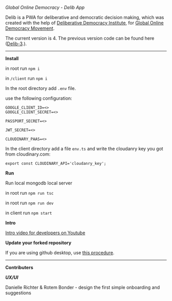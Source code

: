 *Global Online Democracy - Delib App*

Delib is a PWA for deliberative and democratic decision making, which was created with the help of [Deliberative Democracy Institute](http://delib.org), for [Global Online Democracy Movement](https://www.globalonlinedemocracy.org/).

The current version is 4. The previous version code can be found here ([Delib-3](https://github.com/talyaron/delib).).

----

**Install**

in root run ```npm i```

in ```/client``` run  ```npm i```

In the root directory add ```.env``` file.

use the following configuration:
```
GOOGLE_CLIENT_ID=<>
GOOGLE_CLIENT_SECRET=<>

PASSPORT_SECRET=<>

JWT_SECRET=<>

CLOUDINARY_PAAS=<>

```

In the client directory add a file ```env.ts``` and write the cloudanry key you got from cloudinary.com:
```
export const CLOUDINARY_API='cloudanry_key';
```

**Run**

Run local mongodb local server

in root run ```npm run tsc```

in root run ```npm run dev```

in client run ```npm start```

**Intro**

[Intro video for developers on Youtube](https://youtu.be/6PHgnHJ5smQ)

**Update your forked repository**

If you are using github desktop, use [this procedure](https://stackoverflow.com/questions/46110615/how-to-sync-your-forked-repo-with-original-repo-in-github-desktop#:~:text=2%20Answers&text=To%20sync%20the%20master%20of,the%20'fetch%20origin'%20button.).

----

**Contributers**


***UX/UI***

Danielle Richter & Rotem Bonder - design the first simple onboarding and suggestions
